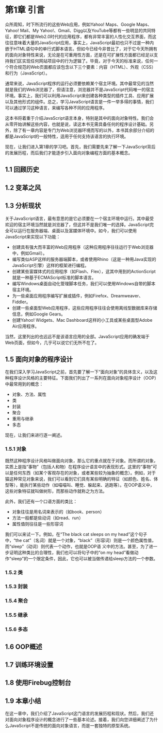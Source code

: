 # 第1章 引言

众所周知，时下所流行的这些Web应用，例如Yahoo! Maps、Google Maps、Yahoo! Mail、My Yahoo!、Gmail、Digg以及YouTube等都有一些明显的共同特征，即它们都是Web2.0时代的应用程序，都有非常丰富的人性化交互界面，而这往往意味着大量的JavaScript应用，事实上，JavaScript最初也只不过是一种内嵌于HTML语句中的单行式脚本语言。但如今已经今非昔比了，对于它今天所拥有的面向对象特性来说，无论是在可重用性方面，还是在可扩展性方面都已经足以支持我们区实现任何网站项目中的行为逻辑了。毕竟，对于今天的标准来说，任何一个符合规范的Web页面都应该包含以下三个要素：内容（HTML）、外观（CSS）和行为（JavaScript）。

通常来说，JavaScript程序的运行必须要依赖某个宿主环境。其中最常见的当然就是我们的Web浏览器了，但请注意，浏览器并不是JavaScript代码唯一的宿主环境。事实上，我们可以利用JavaScript来创建各种类型的插件工具、应用扩展以及其他形式的组件。总之，学习JavaScript语言是一件一举多得的事情，我们可以通过学习这种语言，来编写各种不同的应用程序。

这本书将着重于介绍JavaScript语言本身，特别是其中的面向对象特性。我们会从零开始讲解这些内容，也就是说，读这本书无需具备任何的程序设计基础。另外，除了有一章内容是专门为Web浏览器环境而写的以外，本书其余部分介绍的都是JavaScript的一般特性，适用于任何支持该语言的执行环境。

现在，让我们进入第1章的学习吧。首先，我们需要先来了解一下JavaScript背后的发展历程，而后我们才能逐步引入面向对象编程方面的基本概念。

## 1.1 回顾历史

## 1.2 变革之风

## 1.3 分析现状

关于JavaScript语言，最有意思的是它必须要在一个宿主环境中运行。其中最受欢迎的宿主环境当然就是浏览器了，但这并不是我们唯一的选择。JavaScript完全可以运行在服务器端、桌面以及富媒体环境中。如今，我们可以使用JavaScript来实现以下功能：

* 创建具有强大而丰富的Web应用程序（这种应用程序往往运行于Web浏览器中，例如Gmail）。
* 编写类似ASP这样的服务器端脚本，或者使用Rhino（这是一种用Java实现的JavaScript引擎）这样的框架进行编程。
* 创建某些富媒体式的应用程序（如Flash、Flex），这其中用到的ActionScript就是一种基于ECMAScript标准的脚本语言。
* 编写Windows桌面自动化管理脚本任务，我们可以使用Windows自带的脚本宿主环境。
* 为一些桌面应用程序编写扩展或插件，例如Firefox、Dreamweaver、Fiddler。
* 创建一些桌面型Web应用程序，这些应用程序往往会使用离线型数据库来存储信息，例如Google Gears。
* 创建Yahoo! Widgets、Mac Dashboard这样的小工具或某些桌面型Adobe Air应用程序。

当然，这里列出的也远远不是该语言应用的全部。JavaScript应用的确发端于Web页面，但如今，几乎可以说它们无所不在了。

## 1.5 面向对象的程序设计

在我们深入学习JavaScript之前，首先要了解一下“面向对象”的具体含义，以及这种程序设计风格的主要特征。下面我们列出了一系列在面向对象程序设计（OOP）中最常用到的概念：

* 对象、方法、属性
* 类
* 封装
* 聚合
* 重用与继承
* 多态

现在，让我们来进行逐一阐述。

### 1.5.1 对象

既然这种程序设计风格叫做面向对象，那么它的重点就在于对象。而所谓的对象，实质上是指“事物”（包括人和物）在程序设计语言中的表现形式。这里的“事物”可以是任何东西（如某个客观存在的对象，或者某些较为抽象的概念）。例如，对于猫这种常见对象来说，我们可以看到它们具有某些明确的特征（如颜色、姓名、体型等），能执行某些动作（如喵喵叫、睡觉、躲起来、逃跑等）。在OOP语义中，这些对象特征就叫做树形，而那些动作就称之为方法。

此外，我们还有一个口语方面的类比：

* 对象往往是用名词来表示的（如book、person）
* 方法一般都是些动词（如read、run）
* 属性值则往往是一些形容词

我们可以来试一下。例如，在“The black cat sleeps on my head”这个句子中，“the cat”（名词）就是一个对象，“black”（形容词）则是一个颜色属性值，而“sleep”（动词）则代表一个动作，也就是OOP语 义中的方法。甚至，为了进一步证明这种类比的合理性，我们也可以将句子中的“on my head”看做动作“sleep”的一个限定条件，因此，它也可以被当做传递给sleep方法的一个参数。

### 1.5.2 类

### 1.5.3 封装

### 1.5.4 聚合

### 1.5.5 继承

### 1.5.6 多态

## 1.6 OOP概述

## 1.7 训练环境设置

## 1.8 使用Firebug控制台

## 1.9 本章小结

在这一章中，我们介绍了JavaScript这门语言的发展历程和现状。然后，我们还对面向对象程序设计的概念进行了一些基本论述。接着，我们向您详细阐述了为什么JavaScript不是传统的面向对象语言，而是一套独特的原型系统。

